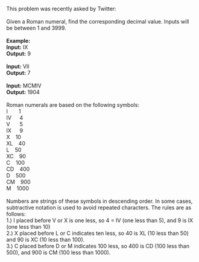 This problem was recently asked by Twitter:
<br><br>
Given a Roman numeral, find the corresponding decimal value. Inputs will be between 1 and 3999.
<br><br>
<b>Example:
<br>Input:</b> IX
<br><b>Output:</b> 9
<br><br>
<b>Input:</b> VII
<br><b>Output:</b> 7
<br><br>
<b>Input:</b> MCMIV
<br><b>Output:</b> 1904
<br><br>
Roman numerals are based on the following symbols:
<br>I&ensp; &ensp;&ensp;      1
<br>IV&ensp;   &ensp;  4
<br>V &ensp;   &ensp;  5
<br>IX&ensp;   &ensp;  9 
<br>X &ensp;     10
<br>XL &ensp;    40
<br>L  &ensp;    50
<br>XC &ensp;    90
<br>C  &ensp;    100
<br>CD &ensp;    400
<br>D  &ensp;    500
<br>CM  &ensp;   900
<br>M  &ensp;    1000
<br><br>
Numbers are strings of these symbols in descending order. In some cases, subtractive notation is used to avoid repeated characters. The rules are as follows:
<br>1.) I placed before V or X is one less, so 4 = IV (one less than 5), and 9 is IX (one less than 10)
<br>2.) X placed before L or C indicates ten less, so 40 is XL (10 less than 50) and 90 is XC (10 less than 100).
<br>3.) C placed before D or M indicates 100 less, so 400 is CD (100 less than 500), and 900 is CM (100 less than 1000).
